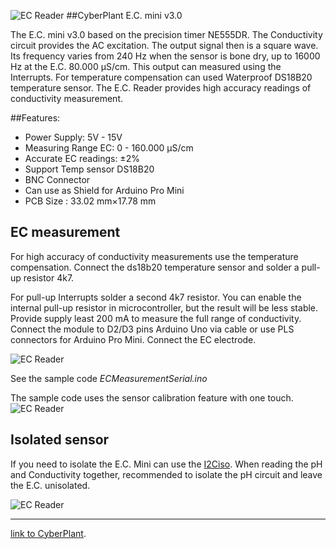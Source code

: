 ![EC Reader](http://image.cyber-plant.com/var/resizes/CyberPlantMiniSeries-01.jpg?m=1458131397)
##CyberPlant E.C. mini v3.0

The E.C. mini v3.0 based on the precision timer NE555DR. The Conductivity circuit provides the AC excitation. The output signal then is a square wave. Its frequency varies from 240 Hz when the sensor is bone dry, up to 16000 Hz at the E.C. 80.000 μS/cm. This output can measured using the Interrupts. For temperature compensation can used Waterproof DS18B20 temperature sensor. The E.C. Reader provides high accuracy readings of conductivity measurement.

##Features:

- Power Supply: 5V - 15V
- Measuring Range EC: 0 - 160.000 μS/cm
- Accurate EC readings: ±2%
- Support Temp sensor DS18B20
- BNC Connector
- Can use as Shield for Arduino Pro Mini
- PCB Size : 33.02 mm×17.78 mm


## EC measurement
For high accuracy of conductivity measurements use the temperature compensation.
Connect the ds18b20 temperature sensor and solder a pull-up resistor 4k7. 

For pull-up Interrupts solder a second 4k7 resistor. You can enable the internal pull-up resistor in microcontroller,  but the result will be less stable. Provide supply least 200 mA to measure the full range of conductivity. Connect the module to D2/D3 pins Arduino Uno via cable or use PLS connectors for Arduino Pro Mini. Connect the EC electrode. 

![EC Reader](http://image.cyber-plant.com/var/resizes/ECminiBaner1.jpg?m=1458062720)

See the sample code *ECMeasurementSerial.ino*

The sample code uses the sensor calibration feature with one touch.
![EC Reader](http://image.cyber-plant.com/var/resizes/ECminiSerial.jpg?m=1459095203)

## Isolated sensor
If you need to isolate the E.C. Mini can use the [I2Ciso](https://github.com/cyberplantru/I2C-iso). When reading the pH and Conductivity together, recommended to isolate the pH circuit and leave the E.C. unisolated.

![EC Reader](http://image.cyber-plant.com/var/resizes/pH-EC-meter-kit_3.jpg?m=1458063353)


----------


[link to CyberPlant](http://www.cyber-plant.com).